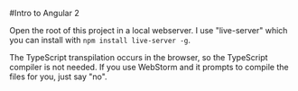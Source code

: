 #Intro to Angular 2

Open the root of this project in a local webserver. I use "live-server" which you can install
with `npm install live-server -g`.

The TypeScript transpilation occurs in the browser, so the TypeScript compiler is not needed.
If you use WebStorm and it prompts to compile the files for you, just say "no".